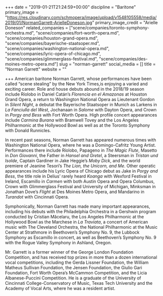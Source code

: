 +++
date = "2019-01-21T21:24:59+00:00"
discipline = "Baritone"
primary_image = "https://res.cloudinary.com/schmopera/image/upload/v1548105558/media/2019/01/NormanGarrett-ArielleDoneson.jpg"
primary_image_credit = "Arielle Doneson"
related_companies = ["scene/companies/toronto-symphony-orchestra.md", "scene/companies/fort-worth-opera.md", "scene/companies/houston-grand-opera.md", "scene/companies/bayerische-staatsoper.md", "scene/companies/washington-national-opera.md", "scene/companies/lyric-opera-of-chicago.md", "scene/companies/glimmerglass-festival.md", "scene/companies/des-moines-metro-opera.md"]
slug = "norman-garrett"
social_media = []
title = "Norman Garrett"
website = ""

+++
American baritone Norman Garrett, whose performances have been called “scene stealing” by the New York Times,is enjoying a varied and exciting career. Role and house debuts abound in the 2018/19 season include Ríolobo in Daniel Catán’s _Florencia en el Amazonas_ at Houston Grand Opera, a return to Washington National Opera as Lieutenant Gordon in _Silent Night_, a debutat the Bayerische Staatsoper in Munich as Larkens in _La Fanciulla del West_, Jochanaan in _Salome_ with Dayton Opera, and Crown in _Porgy and Bess_ with Fort Worth Opera. High profile concert appearances include _Carmina Burana_ with Bramwell Tovey and the Los Angeles Philharmonic at the Hollywood Bowl as well as at the Toronto Symphony with Donald Runnicles.

In recent past seasons, Norman Garrett has appeared numerous times with Washington National Opera, where he was a Domingo-Cafritz Young Artist. Performances there include Ríolobo, Papageno in _The Magic Flute_, Masetto in _Don Giovanni_, the Father in _Hansel and Gretel_, a Steersman in _Tristan und Isolde_, Captain Gardiner in Jake Heggie’s _Moby Dick_, and the world premiere of Jeanine Tesori’s _The Lion, the Unicorn, and Me_. Other operatic appearances include his Lyric Opera of Chicago debut as Jake in _Porgy and Bess_, the title role in Delius’ rarely heard _Koanga_ with Wexford Festival in Ireland, Escamillo in _Carmen_ with both Austin Opera and Opera Columbus, Crown with Glimmerglass Festival and University of Michigan, Minksman in Jonathan Dove’s _Flight_ at Des Moines Metro Opera, and Mandarino in _Turandot_ with Cincinnati Opera.

Symphonically, Norman Garrett has made many important appearances, including his debuts with the Philadelphia Orchestra in a Gershwin program conducted by Cristian Măcelaru, the Los Angeles Philharmonic at the Hollywood Bowl as the Marchese in _La Traviata_, a concert of American music with The Cleveland Orchestra, the National Philharmonic at the Music Center at Strathmore in Beethoven’s Symphony No. 9, the Lubbock Symphony as Escamillo in concert, as well as Beethoven’s Symphony No. 9 with the Rogue Valley Symphony in Ashland, Oregon.

Mr. Garrett is a former winner of the George London Foundation Competition, and has received top prizes in more than a dozen international vocal competitions, including the Gerda Lissner Foundation, the William Matheus Sullivan Foundation, the Jensen Foundation, the Giulio Gari Foundation, Fort Worth Opera’s McCammon Competition, and the Licia Albanese-Puccini Competition. He is a graduate of the University of Cincinnati College-Conservatory of Music, Texas Tech University and the Academy of Vocal Arts, where he was a resident artist.